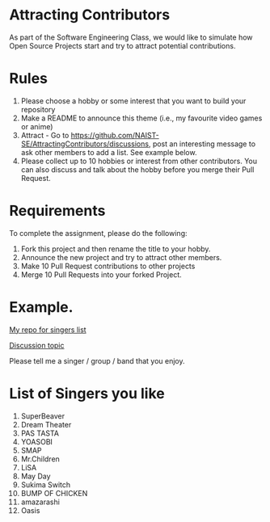 # Attracting Contributors
As part of the Software Engineering Class, we would like to simulate how Open Source Projects start and try to attract potential contributions.

# Rules

1. Please choose a hobby or some interest that you want to build your repository
2. Make a README to announce this theme (i.e., my favourite video games or anime)
3. Attract - Go to https://github.com/NAIST-SE/AttractingContributors/discussions, post an interesting message to ask other members to add a list. See example below.
4. Please collect up to 10 hobbies or interest from other contributors. You can also discuss and talk about the hobby before you merge their Pull Request.

# Requirements
To complete the assignment, please do the following:
1. Fork this project and then rename the title to your hobby. 
2. Announce the new project and try to attract other members.
3. Make 10 Pull Request contributions to other projects
4. Merge 10 Pull Requests into your forked Project.

# Example. 
[My repo for singers list](https://github.com/ferris-lucas/AttractingContributors-Bands)

[Discussion topic](https://github.com/NAIST-SE/AttractingContributors/discussions/808)

Please tell me a singer / group / band that you enjoy.

# List of Singers you like
1. SuperBeaver
2. Dream Theater
3. PAS TASTA
4. YOASOBI
5. SMAP
6. Mr.Children
7. LiSA
8. May Day
9. Sukima Switch
10. BUMP OF CHICKEN
11. amazarashi
12. Oasis
